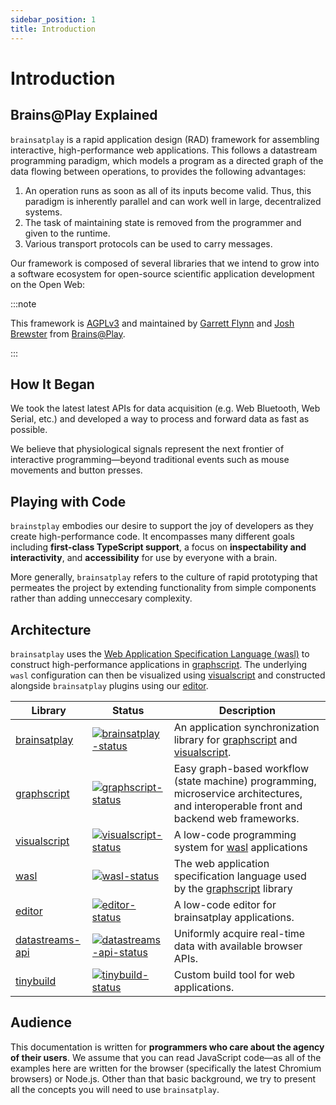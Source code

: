```yaml
---
sidebar_position: 1
title: Introduction
---
```

# Introduction
## Brains@Play Explained
`brainsatplay` is a rapid application design (RAD) framework for assembling interactive, high-performance web applications. This follows a datastream programming paradigm, which models a program as a directed graph of the data flowing between operations, to provides the following advantages: 
1. An operation runs as soon as all of its inputs become valid. Thus, this paradigm is inherently parallel and can work well in large, decentralized systems.
2. The task of maintaining state is removed from the programmer and given to the runtime.
3. Various transport protocols can be used to carry messages.

Our framework is composed of several libraries that we intend to grow into a software ecosystem for open-source scientific application development on the Open Web: 

:::note

This framework is [AGPLv3](https://www.gnu.org/licenses/agpl-3.0.en.html) and maintained by [Garrett Flynn](https://github.com/garrettmflynn) and [Josh Brewster](https://github.com/joshbrew) from [Brains@Play](https://brainsatplay.com).

:::

## How It Began
We took the latest latest APIs for data acquisition (e.g. Web Bluetooth, Web Serial, etc.) and developed a way to process and forward data as fast as possible. 

We believe that physiological signals represent the next frontier of interactive programming—beyond traditional events such as mouse movements and button presses.

## Playing with Code
`brainstplay` embodies our desire to support the joy of developers as they create high-performance code. It encompasses many different goals including **first-class TypeScript support**, a focus on **inspectability and interactivity**, and **accessibility** for use by everyone with a brain. 

More generally, `brainsatplay` refers to the culture of rapid prototyping that permeates the project by extending functionality from simple components rather than adding unneccesary complexity.

## Architecture
`brainsatplay` uses the [Web Application Specification Language (wasl)](./guides/libraries/wasl) to construct high-performance applications in [graphscript](./guides/libraries/graphscript). The underlying `wasl` configuration can then be visualized using [visualscript](./guides/libraries/visualscript) and constructed alongside `brainsatplay` plugins using our [editor](./guides/libraries/editor).

| Library               | Status                                                       | Description                                             |
| --------------------- | ------------------------------------------------------------ | ------------------------------------------------------- |
| [brainsatplay]         | [![brainsatplay-status]][brainsatplay] | An application synchronization library for [graphscript] and [visualscript].
| [graphscript]         | [![graphscript-status]][graphscript] | Easy graph-based workflow (state machine) programming, microservice architectures, and interoperable front and backend web frameworks.       |
| [visualscript]         | [![visualscript-status]][visualscript]  | A low-code programming system for [wasl] applications       |
| [wasl]         | [![wasl-status]][wasl] | The web application specification language used by the [graphscript] library       |
| [editor]         | [![editor-status]][editor] | A low-code editor for brainsatplay applications.       |
| [datastreams-api]     | [![datastreams-api-status]][datastreams-api]                   | Uniformly acquire real-time data with available browser APIs.                       |
| [tinybuild]     | [![tinybuild-status]][tinybuild]                   | Custom build tool for web applications.     

## Audience
This documentation is written for **programmers who care about the agency of their users**. We assume that you can read JavaScript code—as all of the examples here are written for the browser (specifically the latest Chromium browsers) or Node.js. Other than that basic background, we try to present all the concepts you will need to use `brainsatplay`.

[brainsatplay]: https://github.com/brainsatplay/brainsatplay
[brainsatplay-status]: https://img.shields.io/npm/v/brainsatplay

<!-- Specification Language -->
[wasl]: https://github.com/brainsatplay/wasl
[wasl-status]: https://img.shields.io/npm/v/wasl

<!-- Core Library-->
[graphscript]: https://github.com/brainsatplay/graphscript
[graphscript-status]: https://img.shields.io/npm/v/graphscript

<!-- Integrated Editor-->
[editor]: https://github.com/brainsatplay/editor
[editor-status]: https://img.shields.io/npm/v/brainsatplay-editor

<!-- Low Code Programming System-->
[visualscript]: https://github.com/brainsatplay/visualscript
[visualscript-status]: https://img.shields.io/npm/v/visualscript


<!-- Data Acquisition-->
[datastreams-api]: https://github.com/brainsatplay/datastreams-api
[datastreams-api-status]: https://img.shields.io/npm/v/datastreams-api.svg

<!-- Build Tool-->
[tinybuild]: https://github.com/brainsatplay/tinybuild
[tinybuild-status]: https://img.shields.io/npm/v/tinybuild
